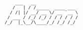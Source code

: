 <pre>
    ___   __                
   /   | / /_____  ____ ___ 
  / /| |/ __/ __ \/ __ `__ \
 / ___ / /_/ /_/ / / / / / /
/_/  |_\__/\____/_/ /_/ /_/ 
                            
</pre>
